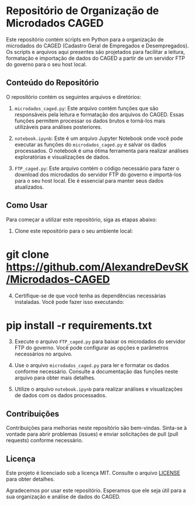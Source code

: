 # Repositório de Organização de Microdados CAGED

Este repositório contém scripts em Python para a organização de microdados do CAGED (Cadastro Geral de Empregados e Desempregados). Os scripts e arquivos aqui presentes são projetados para facilitar a leitura, formatação e importação de dados do CAGED a partir de um servidor FTP do governo para o seu host local.

## Conteúdo do Repositório

O repositório contém os seguintes arquivos e diretórios:

1. `microdados_caged.py`: Este arquivo contém funções que são responsáveis pela leitura e formatação dos arquivos do CAGED. Essas funções permitem processar os dados brutos e torná-los mais utilizáveis para análises posteriores.

2. `notebook.ipynb`: Este é um arquivo Jupyter Notebook onde você pode executar as funções do `microdados_caged.py` e salvar os dados processados. O notebook é uma ótima ferramenta para realizar análises exploratórias e visualizações de dados.

3. `FTP_caged.py`: Este arquivo contém o código necessário para fazer o download dos microdados do servidor FTP do governo e importá-los para o seu host local. Ele é essencial para manter seus dados atualizados.

## Como Usar

Para começar a utilizar este repositório, siga as etapas abaixo:

1. Clone este repositório para o seu ambiente local:

 # git clone https://github.com/AlexandreDevSK/Microdados-CAGED

4. Certifique-se de que você tenha as dependências necessárias instaladas. Você pode fazer isso executando:

 # pip install -r requirements.txt


3. Execute o arquivo `FTP_caged.py` para baixar os microdados do servidor FTP do governo. Você pode configurar as opções e parâmetros necessários no arquivo.

4. Use o arquivo `microdados_caged.py` para ler e formatar os dados conforme necessário. Consulte a documentação das funções neste arquivo para obter mais detalhes.

5. Utilize o arquivo `notebook.ipynb` para realizar análises e visualizações de dados com os dados processados.

## Contribuições

Contribuições para melhorias neste repositório são bem-vindas. Sinta-se à vontade para abrir problemas (issues) e enviar solicitações de pull (pull requests) conforme necessário.

## Licença

Este projeto é licenciado sob a licença MIT. Consulte o arquivo [LICENSE](LICENSE) para obter detalhes.

Agradecemos por usar este repositório. Esperamos que ele seja útil para a sua organização e análise de dados do CAGED.

